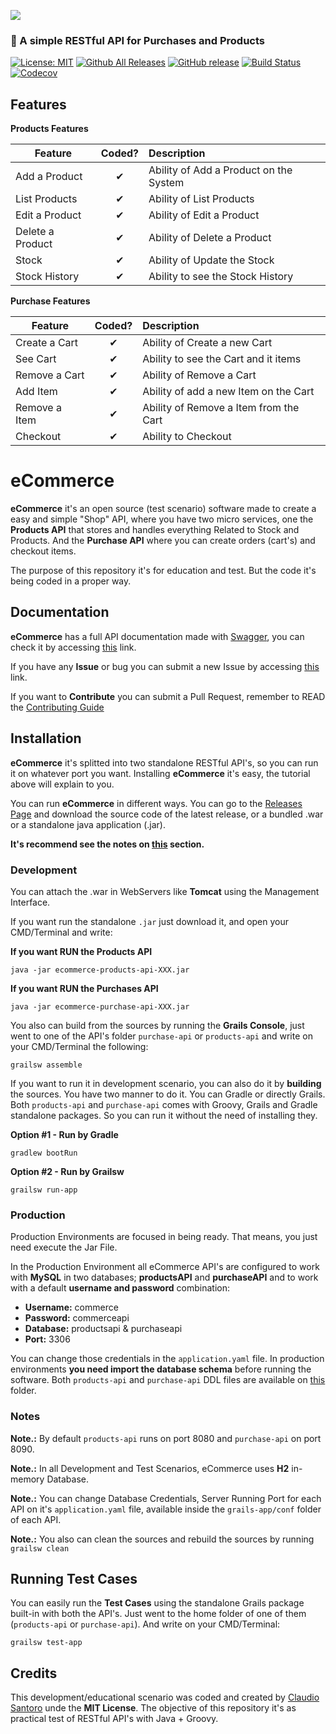 ![](http://imgur.com/t3teAxi.png)
### :handbag: A simple RESTful API for Purchases and Products

[![License: MIT](https://img.shields.io/badge/License-MIT-yellow.svg)](https://opensource.org/licenses/MIT) [![Github All Releases](https://img.shields.io/github/downloads/sant0ro/eCommerce/total.svg)]() [![GitHub release](https://img.shields.io/github/release/sant0ro/eCommerce.svg)]() [![Build Status](https://travis-ci.com/sant0ro/eCommerce.svg?token=vG4zszqWCsJMsJhycUru&branch=master)](https://travis-ci.com/sant0ro/eCommerce) [![Codecov](https://img.shields.io/codecov/c/github/sant0ro/eCommerce.svg)]()

## Features

<b>Products Features</b>

| Feature  |  Coded?       | Description  |
|----------|:-------------:|:-------------|
| Add a Product | &#10004; | Ability of Add a Product on the System |
| List Products | &#10004; | Ability of List Products |
| Edit a Product | &#10004; | Ability of Edit a Product |
| Delete a Product | &#10004; | Ability of Delete a Product |
| Stock | &#10004; | Ability of Update the Stock |
| Stock History | &#10004; | Ability to see the Stock History |

<b>Purchase Features</b>

| Feature  |  Coded?       | Description  |
|----------|:-------------:|:-------------|
| Create a Cart | &#10004; | Ability of Create a new Cart |
| See Cart | &#10004; | Ability to see the Cart and it items |
| Remove a Cart | &#10004; | Ability of Remove a Cart |
| Add Item | &#10004; | Ability of add a new Item on the Cart |
| Remove a Item | &#10004; | Ability of Remove a Item from the Cart |
| Checkout | &#10004; | Ability to Checkout |

# eCommerce

**eCommerce** it's an open source (test scenario) software made to create a easy and simple "Shop" API, where you have two micro services, one the **Products API** that stores and handles everything Related to Stock and Products. And the **Purchase API** where you can create orders (cart's) and checkout items.

The purpose of this repository it's for education and test. But the code it's being coded in a proper way.

## Documentation

**eCommerce** has a full API documentation made with [Swagger](https://swagger.io), you can check it by accessing [this](http://santoro.pw/eCommerce) link.

If you have any **Issue** or bug you can submit a new Issue by accessing [this](issues/) link.

If you want to **Contribute** you can submit a Pull Request, remember to READ the [Contributing Guide](CONTRIBUTING.md)

## Installation

**eCommerce** it's splitted into two standalone RESTful API's, so you can run it on whatever port you want. Installing **eCommerce** it's easy, the tutorial above will explain to you.

You can run **eCommerce** in different ways. You can go to the [Releases Page](releases/) and download the source code of the latest release, or a bundled .war or a standalone java application (.jar).

**It's recommend see the notes on [this](#notes) section.**

### Development

You can attach the .war in WebServers like **Tomcat** using the Management Interface.

If you want run the standalone `.jar` just download it, and open your CMD/Terminal and write:

**If you want RUN the Products API**

`java -jar ecommerce-products-api-XXX.jar`

**If you want RUN the Purchases API**

`java -jar ecommerce-purchase-api-XXX.jar`

You also can build from the sources by running the **Grails Console**, just went to one of the API's folder `purchase-api` or `products-api` and write on your CMD/Terminal the following:

`grailsw assemble`

If you want to run it in development scenario, you can also do it by **building** the sources. You have two manner to do it. You can Gradle or directly Grails. Both `products-api` and `purchase-api` comes with Groovy, Grails and Gradle standalone packages. So you can run it without the need of installing they.

**Option #1 - Run by Gradle**

`gradlew bootRun`

**Option #2 - Run by Grailsw**

`grailsw run-app`

### Production

Production Environments are focused in being ready. That means, you just need execute the Jar File.

In the Production Environment all eCommerce API's are configured to work with **MySQL** in two databases; **productsAPI** and **purchaseAPI** and to work with a default **username and password** combination:

* **Username:** commerce
* **Password:** commerceapi
* **Database:** productsapi & purchaseapi
* **Port:** 3306

You can change those credentials in the `application.yaml` file. In production environments **you need import the database schema** before running the software. Both `products-api` and `purchase-api` DDL files are available on [this](sql/) folder.

### Notes

**Note.:** By default `products-api` runs on port 8080 and `purchase-api` on port 8090.

**Note.:** In all Development and Test Scenarios, eCommerce uses **H2** in-memory Database.

**Note.:** You can change Database Credentials, Server Running Port for each API on it's `application.yaml` file, available inside the `grails-app/conf` folder of each API.

**Note.:** You also can clean the sources and rebuild the sources by running `grailsw clean`

## Running Test Cases

You can easily run the **Test Cases** using the standalone Grails package built-in with both the API's. Just went to the home folder of one of them (`products-api` or `purchase-api`). And write on your CMD/Terminal:

`grailsw test-app`

## Credits

This development/educational scenario was coded and created by [Claudio Santoro](http://santoro.pw) unde the **MIT License**. The objective of this repository it's as practical test of RESTful API's with Java + Groovy.
